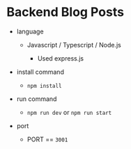 # Backend Blog Posts

- language

  - Javascript / Typescript / Node.js

    - Used express.js

- install command

  - `npm install`

- run command

  - `npm run dev` or `npm run start`

- port

  - PORT == `3001`
